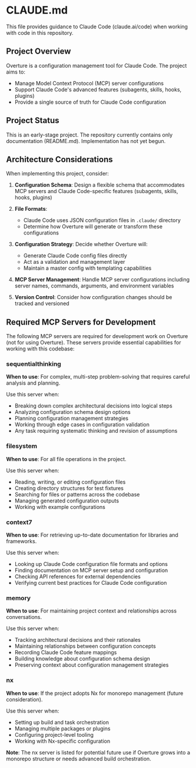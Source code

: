 # CLAUDE.md

This file provides guidance to Claude Code (claude.ai/code) when working with code in this repository.

## Project Overview

Overture is a configuration management tool for Claude Code. The project aims to:

- Manage Model Context Protocol (MCP) server configurations
- Support Claude Code's advanced features (subagents, skills, hooks, plugins)
- Provide a single source of truth for Claude Code configuration

## Project Status

This is an early-stage project. The repository currently contains only documentation (README.md). Implementation has not yet begun.

## Architecture Considerations

When implementing this project, consider:

1. **Configuration Schema**: Design a flexible schema that accommodates MCP servers and Claude Code-specific features (subagents, skills, hooks, plugins)

2. **File Formats**:
   - Claude Code uses JSON configuration files in `.claude/` directory
   - Determine how Overture will generate or transform these configurations

3. **Configuration Strategy**: Decide whether Overture will:
   - Generate Claude Code config files directly
   - Act as a validation and management layer
   - Maintain a master config with templating capabilities

4. **MCP Server Management**: Handle MCP server configurations including server names, commands, arguments, and environment variables

5. **Version Control**: Consider how configuration changes should be tracked and versioned

## Required MCP Servers for Development

The following MCP servers are required for development work on Overture (not for using Overture). These servers provide essential capabilities for working with this codebase:

### sequentialthinking
**When to use**: For complex, multi-step problem-solving that requires careful analysis and planning.

Use this server when:
- Breaking down complex architectural decisions into logical steps
- Analyzing configuration schema design options
- Planning configuration management strategies
- Working through edge cases in configuration validation
- Any task requiring systematic thinking and revision of assumptions

### filesystem
**When to use**: For all file operations in the project.

Use this server when:
- Reading, writing, or editing configuration files
- Creating directory structures for test fixtures
- Searching for files or patterns across the codebase
- Managing generated configuration outputs
- Working with example configurations

### context7
**When to use**: For retrieving up-to-date documentation for libraries and frameworks.

Use this server when:
- Looking up Claude Code configuration file formats and options
- Finding documentation on MCP server setup and configuration
- Checking API references for external dependencies
- Verifying current best practices for Claude Code configuration

### memory
**When to use**: For maintaining project context and relationships across conversations.

Use this server when:
- Tracking architectural decisions and their rationales
- Maintaining relationships between configuration concepts
- Recording Claude Code feature mappings
- Building knowledge about configuration schema design
- Preserving context about configuration management strategies

### nx
**When to use**: If the project adopts Nx for monorepo management (future consideration).

Use this server when:
- Setting up build and task orchestration
- Managing multiple packages or plugins
- Configuring project-level tooling
- Working with Nx-specific configuration

**Note**: The nx server is listed for potential future use if Overture grows into a monorepo structure or needs advanced build orchestration.